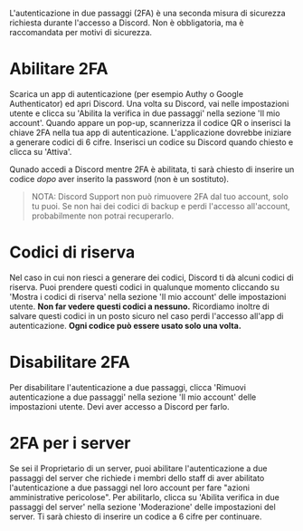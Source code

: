 <!-- TITLE: [IT] Autenticazione in due passaggi -->
<!-- SUBTITLE: Usare l'autenticazione in due passaggi su Discord -->

L'autenticazione in due passaggi (2FA) è una seconda misura di sicurezza richiesta durante l'accesso a Discord. Non è obbligatoria, ma è raccomandata per motivi di sicurezza. 
# Abilitare 2FA
Scarica un app di autenticazione (per esempio Authy o Google Authenticator) ed apri Discord. Una volta su Discord, vai nelle impostazioni utente e clicca su 'Abilita la verifica in due passaggi' nella sezione 'Il mio account'. Quando appare un pop-up, scannerizza il codice QR o inserisci la chiave 2FA nella tua app di autenticazione. L'applicazione dovrebbe iniziare a generare codici di 6 cifre. Inserisci un codice su Discord quando chiesto e clicca su 'Attiva'. 

Qunado accedi a Discord mentre 2FA è abilitata, ti sarà chiesto di inserire un codice *dopo* aver inserito la password (non è un sostituto). 

> NOTA: Discord Support non può rimuovere 2FA dal tuo account, solo tu puoi. Se non hai dei codici di backup e perdi l'accesso all'account, probabilmente non potrai recuperarlo.

# Codici di riserva
Nel caso in cui non riesci a generare dei codici, Discord ti dà alcuni codici di riserva. Puoi prendere questi codici in qualunque momento cliccando su 'Mostra i codici di riserva' nella sezione 'Il mio account' delle impostazioni utente. **Non far vedere questi codici a nessuno.** Ricordiamo inoltre di salvare questi codici in un posto sicuro nel caso perdi l'accesso all'app di autenticazione. **Ogni codice può essere usato solo una volta.**

# Disabilitare 2FA
Per disabilitare l'autenticazione a due passaggi, clicca 'Rimuovi autenticazione a due passaggi' nella sezione 'Il mio account' delle impostazioni utente. Devi aver accesso a Discord per farlo. 

# 2FA per i server
Se sei il Proprietario di un server, puoi abilitare l'autenticazione a due passaggi del server che richiede i membri dello staff di aver abilitato l'autenticazione a due passaggi nel loro account per fare "azioni amministrative pericolose". Per abilitarlo, clicca su 'Abilita verifica in due passaggi del server' nella sezione 'Moderazione' delle impostazioni del server. Ti sarà chiesto di inserire un codice a 6 cifre per continuare. 